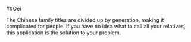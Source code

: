 ##Oei

The Chinese family titles are divided up by generation, making it complicated for people. If you have no idea what to call all your relatives, this application is the solution to your problem.